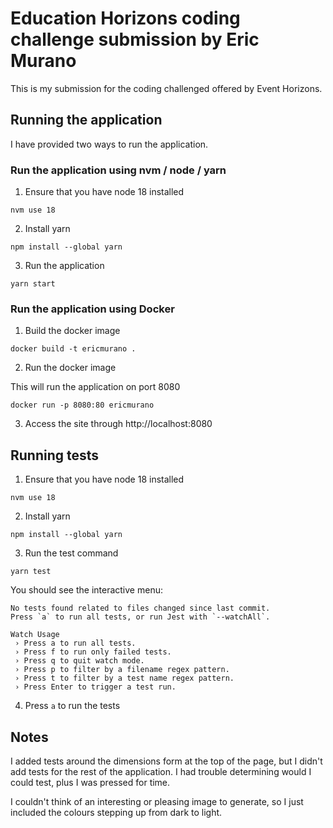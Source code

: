 # Education Horizons coding challenge submission by Eric Murano

This is my submission for the coding challenged offered by Event Horizons.



## Running the application

I have provided two ways to run the application.

### Run the application using nvm / node / yarn

1. Ensure that you have node 18 installed

```shell
nvm use 18
```

2. Install yarn

```shell
npm install --global yarn
```

3. Run the application

```shell
yarn start
```

### Run the application using Docker

1. Build the docker image

```shell
docker build -t ericmurano .
```

2. Run the docker image

This will run the application on port 8080

```shell
docker run -p 8080:80 ericmurano
```

3. Access the site through http://localhost:8080

## Running tests

1. Ensure that you have node 18 installed

```shell
nvm use 18
```

2. Install yarn

```shell
npm install --global yarn
```

3. Run the test command

```shell
yarn test
```

You should see the interactive menu:

```shell
No tests found related to files changed since last commit.
Press `a` to run all tests, or run Jest with `--watchAll`.

Watch Usage
 › Press a to run all tests.
 › Press f to run only failed tests.
 › Press q to quit watch mode.
 › Press p to filter by a filename regex pattern.
 › Press t to filter by a test name regex pattern.
 › Press Enter to trigger a test run.

```

4. Press `a` to run the tests


## Notes

I added tests around the dimensions form at the top of the page, but I didn't add tests for the rest of the application. I had trouble determining would I could test, plus I was pressed for time.

I couldn't think of an interesting or pleasing image to generate, so I just included the colours stepping up from dark to light.